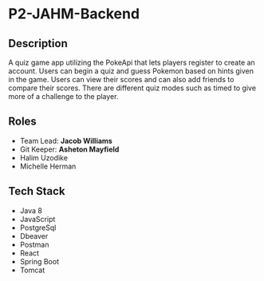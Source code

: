 # P2-JAHM-Backend

## Description
A quiz game app utilizing the PokeApi that lets players register to create an account. Users can begin a quiz and guess Pokemon based on hints given in the game. Users can view their scores and can also add friends to compare their scores. There are different quiz modes such as timed to give more of a challenge to the player.

## Roles
* Team Lead: **Jacob Williams**
* Git Keeper: **Asheton Mayfield**
* Halim Uzodike
* Michelle Herman

## Tech Stack
* Java 8
* JavaScript
* PostgreSql
* Dbeaver
* Postman
* React
* Spring Boot
* Tomcat
